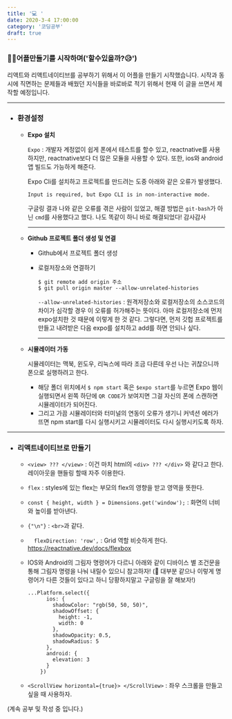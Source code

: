 ```yaml
---
title: '💻 '
date: 2020-3-4 17:00:00
category: '코딩공부'
draft: true
---
```






### 🤸‍♀️어플만들기를 시작하며('할수있을까?😥')

리액트와 리액트네이티브를 공부하기 위해서 이 어플을 만들기 시작했습니다. 시작과 동시에 직면하는 문제들과 배웠던 지식들을 바로바로 적기 위해서 현재 이 글을 쓰면서 제작할 예정입니다.

---

- ### 환경설정

  - **Expo 설치**

    `Expo` : 개발자 계정없이 쉽게 폰에서 테스트를 할수 있고, reactnative를 사용하지만, reactnative보다 더 많은 모듈을 사용할 수 있다. 또한, ios와 android 앱 빌드도 가능하게 해준다. 

    Expo Cli를 설치하고 프로젝트를 만드려는 도중 아래와 같은 오류가 발생했다.

    ```
    Input is required, but Expo CLI is in non-interactive mode.
    ```

    구글링 결과 나와 같은 오류를 겪은 사람이 있었고, 해결 방법은 `git-bash`가 아닌 `cmd`를 사용했다고 했다. 나도 똑같이 하니 바로 해결되었다! 감사감사

    ---

  - **Github 프로젝트 폴더 생성 및 연결**

    - Github에서 프로젝트 폴더 생성

    - 로컬저장소와 연결하기

      ```
      $ git remote add origin 주소
      $ git pull origin master --allow-unrelated-histories
      ```

      `--allow-unrelated-histories` : 원격저장소와 로컬저장소의 소스코드의 차이가 심각할 경우 이 오류를 허가해주는 뜻이다.  아마 로컬저장소에 먼저 expo설치한 것 때문에 이렇게 한 것 같다. 그렇다면, 먼저 깃헙 프로젝트를 만들고 내려받은 다음 expo를 설치하고 add를 하면 안되나 싶다.

      ---

  - **시뮬레이터 가동**

    시뮬레이터는 맥북, 윈도우, 리눅스에 따라 조금 다른데 우선 나는 귀찮으니까 폰으로 실행하려고 한다. 

    - 해당 폴더 위치에서 `$ npm start` 혹은 `$expo start`를 누르면 Expo 웹이 실행되면서 왼쪽 하단에 `QR CODE`가 보여지면 그걸 자신의 폰에 스캔하면 시뮬레이터가 되어진다.
    - 그리고 가끔 시뮬레이터와 터미널의 연동이 오류가 생기니 커넥션 에러가 뜨면 npm start를 다시 실행시키고 시뮬레이터도 다시 실행시키도록 하자.

---

- ### 리액트네이티브로 만들기

  - `<view> ??? </view>` : 이건 마치 html의 `<div> ??? </div>` 와 같다고 한다. 레이아웃을 핸들링 할때 자주 이용한다.
  - `flex` : styles에 있는 flex는 부모의 flex의 영향을 받고 영역을 뜻한다.
  - `const { height, width } = Dimensions.get('window');` : 화면의 너비와 높이를 받아낸다.
  
  - `{"\n"}` : `<br>`과 같다.
    
  - `  flexDirection: 'row',` : Grid 역할 비슷하게 한다. https://reactnative.dev/docs/flexbox
  
  - IOS와 Android의 그림자 명령어가 다르니 아래와 같이 디바이스 별 조건문을 통해 그림자 명령을 나눠 내릴수 있으니 참고하자! (🤔 대부분 같으나 이렇게 명령어가 다른 것들이 있다고 하니 당황하지말고 구글링을 잘 해보자!)
  
    ```react
    ...Platform.select({
          ios: {
            shadowColor: "rgb(50, 50, 50)",
            shadowOffset: {
              height: -1,
              width: 0
            },
            shadowOpacity: 0.5,
            shadowRadius: 5
          },
          android: {
            elevation: 3
          }
        })
    ```
  
  - `<ScrollView horizontal={true}> </ScrollView>` : 좌우 스크롤을 만들고 싶을 때 사용하자.

(계속 공부 및 작성 중 입니다.)